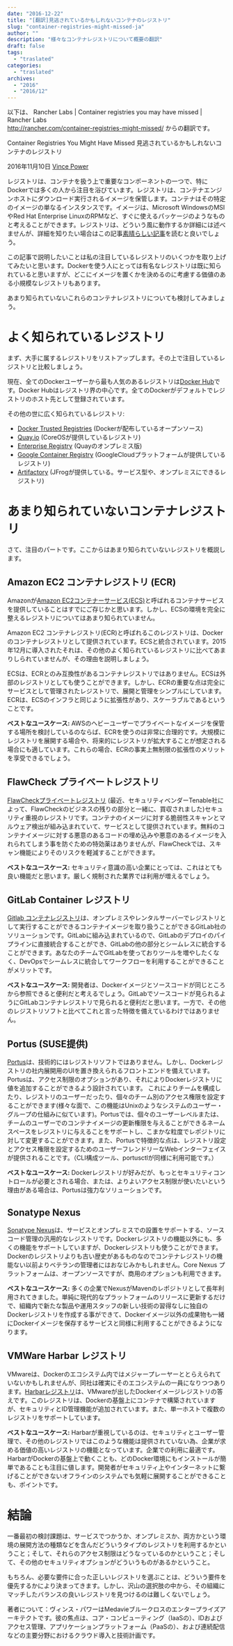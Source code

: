 ```yaml
---
date: "2016-12-22"
title: "[翻訳]見逃されているかもしれないコンテナのレジストリ"
slug: "container-registries-might-missed-ja" 
author: ""
description: "様々なコンテナレジストリについて概要の翻訳"
draft: false
tags:
  - "traslated"
categories:
  - "traslated"
archives:
  - "2016"
  - "2016/12"
---
```

以下は、
Rancher Labs | Container registries you may have missed | Rancher Labs  
http://rancher.com/container-registries-might-missed/
からの翻訳です。

Container Registries You Might Have Missed
見逃されているかもしれないコンテナのレジストリ

2016年11月10日 [Vince Power](http://rancher.com/author/vince-power/)

レジストリは、コンテナを扱う上で重要なコンポーネントの一つで、特にDockerでは多くの人から注目を浴びています。レジストリは、コンテナエンジンホストにダウンロード実行されるイメージを保管します。コンテナはその特定のイメージの単なるインスタンスです。イメージは、Microsoft WindowsのMSIやRed Hat Enterprise LinuxのRPMなど、すぐに使えるパッケージのようなものと考えることができます。レジストリは、どういう風に動作するか詳細には述べませんが、詳細を知りたい場合はこの記事[素晴らしい記事](http://rancher.com/comparing-four-hosted-docker-registries/)を読むと良いでしょう。

この記事で説明したいことは私の注目しているレジストリのいくつかを取り上げてみたいと思います。Dockerを使う人にとっては有名なレジストリは既に知られていると思いますが、どこにイメージを置くかを決めるのに考慮する価値のある小規模なレジストリもあります。

あまり知られていないこれらのコンテナレジストリについても検討してみましょう。

# よく知られているレジストリ

まず、大手に属するレジストリをリストアップします。その上で注目しているレジストリと比較しましょう。

現在、全てのDockerユーザーから最も人気のあるレジストリは[Docker Hub](https://hub.docker.com/)です。Docker Hubはレジストリ界の中心です。全てのDockerがデフォルトでレジストリのホスト先として登録されています。

その他の世に広く知られているレジストリ:
* [Docker Trusted Registries](https://docs.docker.com/docker-trusted-registry/) (Dockerが配布しているオープンソース)
* [Quay.io](https://quay.io/) (CoreOSが提供しているレジストリ)
* [Enterprise Registry](https://tectonic.com/quay-enterprise/) (Quayのオンプレミス版)
* [Google Container Registry](https://cloud.google.com/container-registry/) (GoogleCloudプラットフォームが提供しているレジストリ)
* [Artifactory](https://www.jfrog.com/artifactory/) (JFrogが提供している。サービス型や、オンプレミスにできるレジストリ)

# あまり知られていないコンテナレジストリ

さて、注目のパートです。ここからはあまり知られていないレジストリを概説します。

## Amazon EC2 コンテナレジストリ (ECR)

Amazonが[Amazon EC2コンテナーサービス(ECS)](https://aws.amazon.com/ecr/)と呼ばれるコンテナサービスを提供していることはすでにご存じかと思います。しかし、ECSの環境を完全に整えるレジストリについてはあまり知られていません。

Amazon EC2 コンテナレジストリ(ECR)と呼ばれるこのレジストリは、Dockerのコンテナレジストリとして提供されています。ECSと統合されています。2015年12月に導入されたそれは、その他のよく知られているレジストリに比べてあまりしられていませんが、その理由を説明しましょう。

ECSは、ECRとのみ互換性があるコンテナレジストリではありません。ECSは外部のレジストリとしても使うことができます。しかし、ECRの重要な点は完全にサービスとして管理されたレジストリで、展開と管理をシンプルにしています。ECRは、ECSのインフラと同じように拡張性があり、スケーラブルであるということです。

__ベストなユースケース:__ AWSのヘビーユーザーでプライベートなイメージを保管する場所を検討しているのならば、ECRを使うのは非常に合理的です。大規模にレジストリを展開する場合や、将来的にレジストリが拡大することが想定される場合にも適しています。これらの場合、ECRの事実上無制限の拡張性のメリットを享受できるでしょう。

## FlawCheck プライベートレジストリ

[FlawCheckプライベートレジストリ](https://www.flawcheck.com/) (最近、セキュリティベンダーTenable社によって、FlawCheckのビジネスの残りの部分と一緒に、買収されました)セキュリティ重視のレジストリです。コンテナのイメージに対する脆弱性スキャンとマルウェア検出が組み込まれていて、サービスとして提供されています。無料のコンテナイメージに対する悪意のあるコードの埋め込みや悪意のあるイメージを入れられてしまう事を防ぐための特効薬はありませんが、FlawCheckでは、スキャン機能によりそのリスクを軽減することができます。

__ベストなユースケース:__ セキュリティ意識の高い企業にとっては、これはとても良い機能だと思います。厳しく規制された業界では利用が増えるでしょう。

## GitLab Container レジストリ

[Gitlab コンテナレジストリ](https://docs.gitlab.com/ee/user/project/container_registry.html)は、オンプレミスやレンタルサーバーでレジストリとして実行することができるコンテナイメージを取り扱うことができるGitLab社のソリューションです。GitLabに組み込まれているので、GitLabのデプロイのパイプラインに直接統合することができ、GitLabの他の部分とシームレスに統合することができます。あなたのチームでGitLabを使っておりツールを増やしたくなく、DevOpsでシームレスに統合してワークフローを利用することができることがメリットです。

__ベストなユースケース:__ 開発者は、Dockerイメージとソースコードが同じところから参照できると便利だと考えるでしょう。GitLabでソースコードが見られるようにGitLabコンテナレジストリで見られると便利だと思います。一方で、その他のレジストリソフトと比べてこれと言った特徴を備えているわけではありません。

## Portus (SUSE提供)

[Portus](http://port.us.org/)は、技術的にはレジストリソフトではありません。しかし、Dockerレジストリの社内展開用のUIを置き換えられるフロントエンドを備えています。Portusは、アクセス制限のオプションがあり、それによりDockerレジストリに値を追加することができるよう設計されています。
これによりチームを構成したり、レジストリのユーザーだったり、個々のチーム別のアクセス権限を設定することができます(様々な面で、この機能はUnixのようなシステムのユーザー・グループの仕組みに似ています)。Portusでは、個々のユーザーレベルまたは、チームのユーザーでのコンテナイメージの更新権限を与えることができるネームスペースをレジストリに与えることをサポートし、こまかな粒度でレポジトリに対して変更することができます。また、Portusで特徴的な点は、レジストリ設定とアクセス権限を設定するためのユーザーフレンドリーなWebインターフェイスが提供されることです。（CLI構成ツール、portusctlが同様に利用可能です。）

__ベストなユースケース:__ Dockerレジストリが好みだが、もっとセキュリティコントロールが必要とされる場合、または、よりよいアクセス制限が使いたいという理由がある場合は、Portusは強力なソリューションです。

## Sonatype Nexus

[Sonatype Nexus](https://www.sonatype.com/products-sonatype)は、サービスとオンプレミスでの設置をサポートする、ソースコード管理の汎用的なレジストリです。Dockerレジストリの機能以外にも、多くの機能をサポートしていますが、Dockerレジストリも使うことができます。Dockerのレジストリよりも古い歴史があるものなのでコンテナレジストリの機能ない以前よりベテランの管理者にはおなじみかもしれません。Core Nexus プラットフォームは、オープンソースですが、商用のオプションも利用できます。

__ベストなユースケース:__ 多くの企業でNexusがMavenのレポジトリとして長年利用されてきました。単純に現代的なプラットフォームのリリースに更新するだけで、組織内で新たな製品や運用スタッフの新しい技術の習得なしに独自のDockerレジストリを作成する事ができて、Dockerイメージ以外の成果物も一緒にDockerイメージを保存するサービスと同様に利用することができるようになります。

## VMWare Harbar レジストリ

VMwareは、Dockerのエコシステム内ではメジャープレーヤーととらえられていないかもしれませんが、同社は確実にそのエコシステムの一員になりつつあります。[Harbarレジストリ](https://vmware.github.io/harbor/)は、VMwareが出したDockerイメージレジストリの答えです。このレジストリは、Dockerの基盤上にコンテナで構築されていますが、セキュリティとID管理機能が追加されています。また、単一ホストで複数のレジストリをサポートしています。

__ベストなユースケース:__ Harbarが重視しているのは、セキュリティとユーザー管理で、その他のレジストリではこのような機能は提供されていない為、企業が求める価値の高いレジストリの機能となっています。企業での利用に最適です。HarbarがDockerの基盤上で動くことも、どのDocker環境にもインストールが簡単であることも注目に値します。開発者がセキュリティ上やインターネットに繋げることができないオフラインのシステムでも気軽に展開することができることも、ポイントです。

# 結論

一番最初の検討課題は、サービスでつかうか、オンプレミスか、両方かという環境の展開方法の種類などを含んだどういうタイプのレジストリを利用するかということ；そして、それらのアクセス制限はどうなっているのかということ；そして、その他のセキュリティオプションがどういうものがあるかということ。

もちろん、必要な要件に合った正しいレジストリを選ぶことは、どういう要件を優先するかにより決まってきます。しかし、沢山の選択肢の中から、その組織にマッチしたバランスの良いレジストリを見つけるのは難しくないでしょう。

著者について：ヴィンス・パワーはMedavieブルークロスのエンタープライズアーキテクトです。彼の焦点は、コア・コンピューティング（IaaSの）、IDおよびアクセス管理、アプリケーションプラットフォーム（PaaSの）、および連続配信などの主要分野におけるクラウド導入と技術計画です。